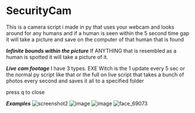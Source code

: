 # SecurityCam
This is a camera script i made in py that uses your webcam and looks around for any humans and if a human is seen within the 5 second time gap it will take a picture and save on the computer of that human that is found

***Infinite bounds within the picture***
If ANYTHING that is resembled as a human is spotted it will take a picture of it.

***Live cam footage***
I have 3 types. EXE Witch is the 1 update every 5 sec or the normal py script like that or the full on live script that takes a bunch of photos every second and saves it all to a specified folder 

press q to close



***Examples***
![screenshot2](https://user-images.githubusercontent.com/106557220/224524322-9573d68c-ef49-4468-875f-68e4b3be037f.png)
![image](https://user-images.githubusercontent.com/106557220/224524750-7ecd53dc-2b27-445e-a2ff-a2bb9be0d9ba.png)
![image](https://user-images.githubusercontent.com/106557220/224524890-db88a589-9708-4509-87d2-83b4cf624d52.png)
![face_69073](https://user-images.githubusercontent.com/106557220/224524942-bee3f302-2c4c-4461-b2c7-2738da03f39f.png)

